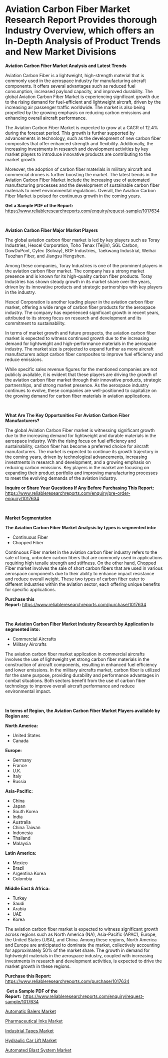 <p><h1>Aviation Carbon Fiber Market Research Report Provides thorough Industry Overview, which offers an In-Depth Analysis of Product Trends and New Market Divisions</h1></p><p><strong>Aviation Carbon Fiber Market Analysis and Latest Trends</strong></p>
<p><p>Aviation Carbon Fiber is a lightweight, high-strength material that is commonly used in the aerospace industry for manufacturing aircraft components. It offers several advantages such as reduced fuel consumption, increased payload capacity, and improved durability. The global Aviation Carbon Fiber Market is experiencing significant growth due to the rising demand for fuel-efficient and lightweight aircraft, driven by the increasing air passenger traffic worldwide. The market is also being propelled by the growing emphasis on reducing carbon emissions and enhancing overall aircraft performance.</p><p>The Aviation Carbon Fiber Market is expected to grow at a CAGR of 12.4% during the forecast period. This growth is further supported by advancements in technology, such as the development of new carbon fiber composites that offer enhanced strength and flexibility. Additionally, the increasing investments in research and development activities by key market players to introduce innovative products are contributing to the market growth.</p><p>Moreover, the adoption of carbon fiber materials in military aircraft and commercial drones is further boosting the market. The latest trends in the Aviation Carbon Fiber Market include the increasing use of automated manufacturing processes and the development of sustainable carbon fiber materials to meet environmental regulations. Overall, the Aviation Carbon Fiber Market is poised for continuous growth in the coming years.</p></p>
<p><strong>Get a Sample PDF of the Report:&nbsp;</strong> <a href="https://www.reliableresearchreports.com/enquiry/request-sample/1017634">https://www.reliableresearchreports.com/enquiry/request-sample/1017634</a></p>
<p>&nbsp;</p>
<p><strong>Aviation Carbon Fiber Major Market Players</strong></p>
<p><p>The global aviation carbon fiber market is led by key players such as Toray Industries, Hexcel Corporation, Toho Tenax (Teijin), SGL Carbon, DowDuPont, Cytec (Solvay), BGF Industries, Taekwang Industrial, Weihai Tuozhan Fiber, and Jiangsu Hengshen. </p><p>Among these companies, Toray Industries is one of the prominent players in the aviation carbon fiber market. The company has a strong market presence and is known for its high-quality carbon fiber products. Toray Industries has shown steady growth in its market share over the years, driven by its innovative products and strategic partnerships with key players in the industry. </p><p>Hexcel Corporation is another leading player in the aviation carbon fiber market, offering a wide range of carbon fiber products for the aerospace industry. The company has experienced significant growth in recent years, attributed to its strong focus on research and development and its commitment to sustainability. </p><p>In terms of market growth and future prospects, the aviation carbon fiber market is expected to witness continued growth due to the increasing demand for lightweight and high-performance materials in the aerospace industry. The market size is projected to expand further as more aircraft manufacturers adopt carbon fiber composites to improve fuel efficiency and reduce emissions. </p><p>While specific sales revenue figures for the mentioned companies are not publicly available, it is evident that these players are driving the growth of the aviation carbon fiber market through their innovative products, strategic partnerships, and strong market presence. As the aerospace industry continues to evolve, these companies are well-positioned to capitalize on the growing demand for carbon fiber materials in aviation applications.</p></p>
<p>&nbsp;</p>
<p><strong>What Are The Key Opportunities For Aviation Carbon Fiber Manufacturers?</strong></p>
<p><p>The global Aviation Carbon Fiber market is witnessing significant growth due to the increasing demand for lightweight and durable materials in the aerospace industry. With the rising focus on fuel efficiency and sustainability, carbon fiber has become a preferred choice for aircraft manufacturers. The market is expected to continue its growth trajectory in the coming years, driven by technological advancements, increasing investments in research and development, and a growing emphasis on reducing carbon emissions. Key players in the market are focusing on expanding their product portfolio and improving manufacturing processes to meet the evolving demands of the aviation industry.</p></p>
<p><strong>Inquire or Share Your Questions If Any Before Purchasing This Report:</strong> <a href="https://www.reliableresearchreports.com/enquiry/pre-order-enquiry/1017634">https://www.reliableresearchreports.com/enquiry/pre-order-enquiry/1017634</a></p>
<p>&nbsp;</p>
<p><strong>Market Segmentation</strong></p>
<p><strong>The Aviation Carbon Fiber Market Analysis by types is segmented into:</strong></p>
<p><ul><li>Continuous Fiber</li><li>Chopped Fiber</li></ul></p>
<p><p>Continuous Fiber market in the aviation carbon fiber industry refers to the sale of long, unbroken carbon fibers that are commonly used in applications requiring high tensile strength and stiffness. On the other hand, Chopped Fiber market involves the sale of short carbon fibers that are used in various aerospace components due to their ability to enhance impact resistance and reduce overall weight. These two types of carbon fiber cater to different industries within the aviation sector, each offering unique benefits for specific applications.</p></p>
<p><strong>Purchase this Report:&nbsp;</strong><a href="https://www.reliableresearchreports.com/purchase/1017634">https://www.reliableresearchreports.com/purchase/1017634</a></p>
<p>&nbsp;</p>
<p><strong>The Aviation Carbon Fiber Market Industry Research by Application is segmented into:</strong></p>
<p><ul><li>Commercial Aircrafts</li><li>Military Aircrafts</li></ul></p>
<p><p>The aviation carbon fiber market application in commercial aircrafts involves the use of lightweight yet strong carbon fiber materials in the construction of aircraft components, resulting in enhanced fuel efficiency and lower emissions. In the military aircrafts market, carbon fiber is utilized for the same purpose, providing durability and performance advantages in combat situations. Both sectors benefit from the use of carbon fiber technology to improve overall aircraft performance and reduce environmental impact.</p></p>
<p>&nbsp;</p>
<p><strong>In terms of Region, the Aviation Carbon Fiber Market Players available by Region are:</strong></p>
<p>
    <p> <strong> North America: </strong>
        <ul>
            <li>United States</li>
            <li>Canada</li>
        </ul>
        </p> 
    <p> <strong> Europe: </strong>
        <ul>
            <li>Germany</li>
            <li>France</li>
            <li>U.K.</li>
            <li>Italy</li>
            <li>Russia</li>
        </ul>
        </p> 
    <p> <strong> Asia-Pacific: </strong>
        <ul>
            <li>China</li>
            <li>Japan</li>
            <li>South Korea</li>
            <li>India</li>
            <li>Australia</li>
            <li>China Taiwan</li>
            <li>Indonesia</li>
            <li>Thailand</li>
            <li>Malaysia</li>
        </ul>
        </p> 
    <p> <strong> Latin America: </strong>
        <ul>
            <li>Mexico</li>
            <li>Brazil</li>
            <li>Argentina Korea</li>
            <li>Colombia</li>
        </ul>
        </p> 
    <p> <strong> Middle East & Africa: </strong>
        <ul>
            <li>Turkey</li>
            <li>Saudi</li>
            <li>Arabia</li>
            <li>UAE</li>
            <li>Korea</li>
        </ul>
    </p>
    </p>
<p><p>The aviation carbon fiber market is expected to witness significant growth across regions such as North America (NA), Asia-Pacific (APAC), Europe, the United States (USA), and China. Among these regions, North America and Europe are anticipated to dominate the market, collectively accounting for approximately 50% of the market share. The growth in demand for lightweight materials in the aerospace industry, coupled with increasing investments in research and development activities, is expected to drive the market growth in these regions.</p></p>
<p><strong>Purchase this Report: </strong><a href="https://www.reliableresearchreports.com/purchase/1017634">https://www.reliableresearchreports.com/purchase/1017634</a></p>
<p>&nbsp;<strong>Get a Sample PDF of the Report:&nbsp;&nbsp;</strong><a href="https://www.reliableresearchreports.com/enquiry/request-sample/1017634">https://www.reliableresearchreports.com/enquiry/request-sample/1017634</a></p>
<p><strong></strong></p>
<p><p><a href="https://medium.com/@lawrenceguerrero666/automatic-balers-market-insights-into-market-cagr-market-trends-and-growth-strategies-9625f5f89309">Automatic Balers Market</a></p><p><a href="https://github.com/kathiaseamanalvaradovlprc2h/Market-Research-Report-List-1/blob/main/pharmaceutical-inks-market.md">Pharmaceutical Inks Market</a></p><p><a href="https://github.com/GroverBarry/Market-Research-Report-List-3/blob/main/industrial-tapes-market.md">Industrial Tapes Market</a></p><p><a href="https://medium.com/@lawrenceguerrero666/hydraulic-car-lift-market-insight-market-trends-growth-forecasted-from-2024-to-2031-3cdd456a2240">Hydraulic Car Lift Market</a></p><p><a href="https://medium.com/@lawrenceguerrero666/automated-blast-system-market-insights-into-market-cagr-market-trends-and-growth-strategies-26d0d9290210">Automated Blast System Market</a></p></p>